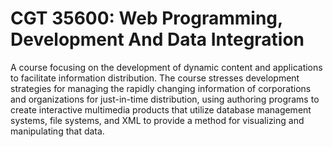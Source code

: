 # CGT 35600: Web Programming, Development And Data Integration
A course focusing on the development of dynamic content and applications to facilitate information distribution. The course stresses development strategies for managing the rapidly changing information of corporations and organizations for just-in-time distribution, using authoring programs to create interactive multimedia products that utilize database management systems, file systems, and XML to provide a method for visualizing and manipulating that data. 
